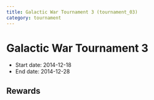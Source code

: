 ```yaml
---
title: Galactic War Tournament 3 (tournament_03)
category: tournament
---
```

# Galactic War Tournament 3

  * Start date: 2014-12-18
  * End date: 2014-12-28

## Rewards

